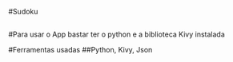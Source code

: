 #Sudoku
##
#Para usar o App bastar ter o python e a biblioteca Kivy instalada

#Ferramentas usadas
##Python, Kivy, Json
